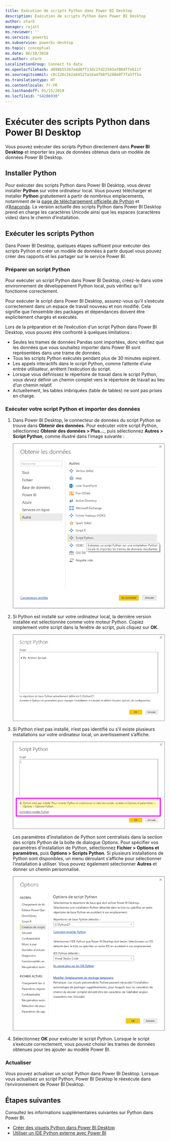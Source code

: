 ```yaml
---
title: Exécution de scripts Python dans Power BI Desktop
description: Exécution de scripts Python dans Power BI Desktop
author: otarb
manager: rajatt
ms.reviewer: ''
ms.service: powerbi
ms.subservice: powerbi-desktop
ms.topic: conceptual
ms.date: 06/18/2018
ms.author: otarb
LocalizationGroup: Connect to data
ms.openlocfilehash: d098b55367e4d8ff13dc2fd22593af00dffe611f
ms.sourcegitcommit: c8c126c1b2ab4527a16a4fb8f5208e0f7fa5ff5a
ms.translationtype: HT
ms.contentlocale: fr-FR
ms.lasthandoff: 01/15/2019
ms.locfileid: "54286930"
---
```

# <a name="run-python-scripts-in-power-bi-desktop"></a>Exécuter des scripts Python dans Power BI Desktop
Vous pouvez exécuter des scripts Python directement dans **Power BI Desktop** et importer les jeux de données obtenus dans un modèle de données Power BI Desktop.

## <a name="install-python"></a>Installer Python
Pour exécuter des scripts Python dans Power BI Desktop, vous devez installer **Python** sur votre ordinateur local. Vous pouvez télécharger et installer **Python** gratuitement à partir de nombreux emplacements, notamment de la [page de téléchargement officielle de Python](https://www.python.org/) et d’[Anaconda](https://anaconda.org/anaconda/python/). La version actuelle des scripts Python dans Power BI Desktop prend en charge les caractères Unicode ainsi que les espaces (caractères vides) dans le chemin d’installation.

## <a name="run-python-scripts"></a>Exécuter les scripts Python
Dans Power BI Desktop, quelques étapes suffisent pour exécuter des scripts Python et créer un modèle de données à partir duquel vous pouvez créer des rapports et les partager sur le service Power BI.

### <a name="prepare-a-python-script"></a>Préparer un script Python
Pour exécuter un script Python dans Power BI Desktop, créez-le dans votre environnement de développement Python local, puis vérifiez qu’il fonctionne correctement.

Pour exécuter le script dans Power BI Desktop, assurez-vous qu’il s’exécute correctement dans un espace de travail nouveau et non modifié. Cela signifie que l’ensemble des packages et dépendances doivent être explicitement chargés et exécutés.

Lors de la préparation et de l’exécution d’un script Python dans Power BI Desktop, vous pouvez être confronté à quelques limitations :

* Seules les trames de données Pandas sont importées, donc vérifiez que les données que vous souhaitez importer dans Power BI sont représentées dans une trame de données.
* Tous les scripts Python exécutés pendant plus de 30 minutes expirent.
* Les appels interactifs dans le script Python, comme l’attente d’une entrée utilisateur, arrêtent l’exécution du script.
* Lorsque vous définissez le répertoire de travail dans le script Python, vous *devez* définir un chemin complet vers le répertoire de travail au lieu d’un chemin relatif.
* Actuellement, les tables imbriquées (table de tables) ne sont pas prises en charge. 

### <a name="run-your-python-script-and-import-data"></a>Exécuter votre script Python et importer des données
1. Dans Power BI Desktop, le connecteur de données du script Python se trouve dans **Obtenir des données**. Pour exécuter votre script Python, sélectionnez **Obtenir des données &gt; Plus...**, puis sélectionnez **Autres &gt; Script Python**, comme illustré dans l’image suivante :
   
   ![](media/desktop-python-scripts/python-scripts-1.png)
2. Si Python est installé sur votre ordinateur local, la dernière version installée est sélectionnée comme votre moteur Python. Copiez simplement votre script dans la fenêtre de script, puis cliquez sur **OK**.
   
   ![](media/desktop-python-scripts/python-scripts-2.png)
3. Si Python n’est pas installé, n’est pas identifié ou s’il existe plusieurs installations sur votre ordinateur local, un avertissement s’affiche.
   
   ![](media/desktop-python-scripts/python-scripts-3.png)
   
   Les paramètres d’installation de Python sont centralisés dans la section des scripts Python de la boîte de dialogue Options. Pour spécifier vos paramètres d’installation de Python, sélectionnez **Fichier > Options et paramètres**, puis **Options > Scripts Python**. Si plusieurs installations de Python sont disponibles, un menu déroulant s’affiche pour sélectionner l’installation à utiliser. Vous pouvez également sélectionner **Autres** et donner un chemin personnalisé.
   
   ![](media/desktop-python-scripts/python-scripts-4.png)
4. Sélectionnez **OK** pour exécuter le script Python. Lorsque le script s’exécute correctement, vous pouvez choisir les trames de données obtenues pour les ajouter au modèle Power BI.

### <a name="refresh"></a>Actualiser
Vous pouvez actualiser un script Python dans Power BI Desktop. Lorsque vous actualisez un script Python, Power BI Desktop le réexécute dans l’environnement de Power BI Desktop.

## <a name="next-steps"></a>Étapes suivantes
Consultez les informations supplémentaires suivantes sur Python dans Power BI.

* [Créer des visuels Python dans Power BI Desktop](desktop-python-visuals.md)
* [Utiliser un IDE Python externe avec Power BI](desktop-python-ide.md)